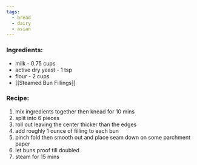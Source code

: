 ```yaml
---
tags:
  - bread
  - dairy
  - asian
---
```

### Ingredients:
- milk - 0.75 cups
- active dry yeast - 1 tsp
- flour - 2 cups
- [[Steamed Bun Fillings]]

### Recipe:
1. mix ingredients together then knead for 10 mins
2. split into 6 pieces
3. roll out leaving the center thicker than the edges
4. add roughly 1 ounce of filling to each bun
5. pinch fold then smooth out and place seam down on some parchment paper
6. let buns proof till doubled
7. steam for 15 mins